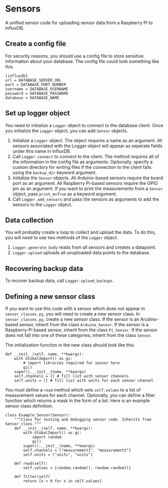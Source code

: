 # Sensors

A unified sensor code for uploading sensor data from a Raspberry Pi to InfluxDB.

## Create a config file

For security reasons, you should use a config file to store sensitive information about your database. The config file could look something like this.

    [influxdb]
    url = DATABASE_SERVER_URL
    port = DATABASE_PORT_NUMBER
    username = DATABASE_USERNAME
    password = DATABASE_PASSWORD
    database = DATABASE_NAME
    
## Set up logger object

You need to initialize a `Logger` object to connect to the database client. Once you initialize the `Logger` object, you can add `Sensor` objects.

1. Initialize a `Logger` object. The object requires a name as an argument. All sensors associated with the Logger object will appear as seperate fields under this name in InfluxDB.
2. Call `Logger.connect` to connect to the client. The method requires all of the information in the config file as arguments. Optionally, specify a custom directory for writing files if the connection to the client fails using the `backup_dir` keyword argument.
3. Initialize the `Sensor` objects. All Arduino-based sensors require the board port as an argument. All Raspberry Pi-based sensors require the GPIO pin as an argument. If you want to print the measurements from a `Sensor` object, pass `print_m=True` as a keyword argument.
4. Call `Logger.add_sensors` and pass the sensors as arguments to add the sensors to the `Logger` object.

## Data collection

You will probably create a loop to collect and upload the data. To do this, you will need to use two methods of the `Logger` object.

1. `Logger.generate_body` reads from all sensors and creates a datapoint.
2. `Logger.upload` uploads all unuploaded data points to the database.

## Recovering backup data

To recover backup data, call `Logger.upload_backups`.

## Defining a new sensor class

If you want to use this code with a sensor which does not appear in `sensor_classes.py`, you will need to create a new sensor class. In `sensor_classes.py`, create a new sensor class. If the sensor is an Arudino-based sensor, inherit from the class `Arduino_Sensor`. If the sensor is a Raspberry-Pi based sensor, inherit from the class `Pi_Sensor`. If the sensor does not fall into one of these categories, inherit from the class `Sensor`.

The initialization function in the new class should look like this.

    def __init__(self, name, **kwargs):
        with GlobalImport() as gi:
            # import libraries required for sensor here
            gi()
        super().__init__(name, **kwargs)
        self.channels = [] # fill list with sensor channels
        self.units = [] # fill list with units for each sensor channel
        
You must define a `read` method which sets `self.values` to a list of measurement values for each channel. Optionally, you can define a filter function which returns a mask in the form of a list. Here is an example sensor class definition.

    class Example_Sensor(Sensor):
        """Class for testing and debugging sensor code. Inherits from Sensor class."""
        def __init__(self, name, **kwargs):
            with GlobalImport() as gi:
                import random
                gi()
            super().__init__(name, **kwargs)
            self.channels = ["measurement1", "measurement2"]
            self.units = ["units", "units"]

        def read(self):
            self.values = [random.random(), random.random()]
            
        def filter(self)
            return [x > 0 for x in self.values]


